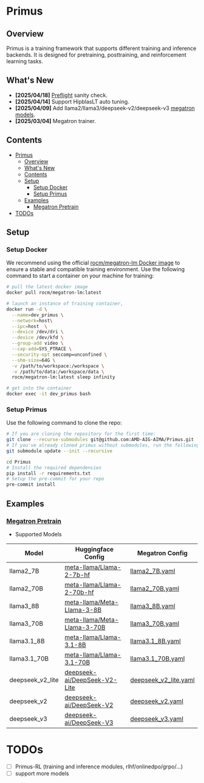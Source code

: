 # Primus

## Overview
Primus is a training framework that supports different training and inference backends. It is designed for pretraining, posttraining, and reinforcement learning tasks.

## What's New
- **[2025/04/18]** [Preflight](./tools/preflight/README.md) sanity check.
- **[2025/04/14]** Support HipblasLT auto tuning.
- **[2025/04/09]** Add llama2/llama3/deepseek-v2/deepseek-v3 [megatron models](https://github.com/AMD-AIG-AIMA/Primus/tree/main/primus/configs/models/megatron).
- **[2025/03/04]** Megatron trainer.

## Contents
- [Primus](#primus)
  - [Overview](#overview)
  - [What's New](#whats-new)
  - [Contents](#contents)
  - [Setup](#setup)
    - [Setup Docker](#setup-docker)
    - [Setup Primus](#setup-primus)
  - [Examples](#examples)
    - [Megatron Pretrain](#megatron-pretrain)
- [TODOs](#todos)


## Setup
### Setup Docker

We recommend using the official [rocm/megatron-lm Docker image](https://hub.docker.com/r/rocm/megatron-lm) to ensure a stable and compatible training environment. Use the following command to start a container on your machine for training:

```bash
# pull the latest docker image
docker pull rocm/megatron-lm:latest

# launch an instance of training container,
docker run -d \
  --name=dev_primus \
  --network=host\
  --ipc=host  \
  --device /dev/dri \
  --device /dev/kfd \
  --group-add video \
  --cap-add=SYS_PTRACE \
  --security-opt seccomp=unconfined \
  --shm-size=64G \
  -v /path/to/workspace:/workspace \
  -v /path/to/data:/workspace/data \
  rocm/megatron-lm:latest sleep infinity

# get into the container
docker exec -it dev_primus bash
```

### Setup Primus

Use the following command to clone the repo:
```bash
# If you are cloning the repository for the first time:
git clone --recurse-submodules git@github.com:AMD-AIG-AIMA/Primus.git
# If you've already cloned primus without submodules, run the following command:
git submodule update --init --recursive

cd Primus
# Install the required dependencies
pip install -r requirements.txt
# Setup the pre-commit for your repo
pre-commit install
```



## Examples

### [Megatron Pretrain](./examples/megatron/README.md)

- Supported Models

| Model            | Huggingface Config | Megatron Config |
| ---------------- | ------------------ | --------------- |
| llama2_7B        | [meta-llama/Llama-2-7b-hf](https://huggingface.co/meta-llama/Llama-2-7b-hf)         | [llama2_7B.yaml](https://github.com/AMD-AIG-AIMA/Primus/blob/main/primus/configs/models/megatron/llama2_7B.yaml)               |
| llama2_70B       | [meta-llama/Llama-2-70b-hf](https://huggingface.co/meta-llama/Llama-2-70b-hf)       | [llama2_70B.yaml](https://github.com/AMD-AIG-AIMA/Primus/blob/main/primus/configs/models/megatron/llama2_70B.yaml)             |
| llama3_8B        | [meta-llama/Meta-Llama-3-8B](https://huggingface.co/meta-llama/Meta-Llama-3-8B)     | [llama3_8B.yaml](https://github.com/AMD-AIG-AIMA/Primus/blob/main/primus/configs/models/megatron/llama3_8B.yaml)               |
| llama3_70B       | [meta-llama/Meta-Llama-3-70B](https://huggingface.co/meta-llama/Meta-Llama-3-70B)   | [llama3_70B.yaml](https://github.com/AMD-AIG-AIMA/Primus/blob/main/primus/configs/models/megatron/llama3_70B.yaml)             |
| llama3.1_8B      | [meta-llama/Llama-3.1-8B](https://huggingface.co/meta-llama/Llama-3.1-8B)           | [llama3.1_8B.yaml](https://github.com/AMD-AIG-AIMA/Primus/blob/main/primus/configs/models/megatron/llama3.1_8B.yaml)           |
| llama3.1_70B     | [meta-llama/Llama-3.1-70B](https://huggingface.co/meta-llama/Llama-3.1-70B)         | [llama3.1_70B.yaml](https://github.com/AMD-AIG-AIMA/Primus/blob/main/primus/configs/models/megatron/llama3.1_70B.yaml)         |
| deepseek_v2_lite | [deepseek-ai/DeepSeek-V2-Lite](https://huggingface.co/deepseek-ai/DeepSeek-V2-Lite) | [deepseek_v2_lite.yaml](https://github.com/AMD-AIG-AIMA/Primus/blob/main/primus/configs/models/megatron/deepseek_v2_lite.yaml) |
| deepseek_v2      | [deepseek-ai/DeepSeek-V2](https://huggingface.co/deepseek-ai/DeepSeek-V2)           | [deepseek_v2.yaml](https://github.com/AMD-AIG-AIMA/Primus/blob/main/primus/configs/models/megatron/deepseek_v2.yaml)           |
| deepseek_v3      | [deepseek-ai/DeepSeek-V3](https://huggingface.co/deepseek-ai/DeepSeek-V3)           | [deepseek_v3.yaml](https://github.com/AMD-AIG-AIMA/Primus/blob/main/primus/configs/models/megatron/deepseek_v3.yaml)           |



# TODOs
- [ ] Primus-RL (training and inference modules, rlhf/onlinedpo/grpo/...)
- [ ] support more models
